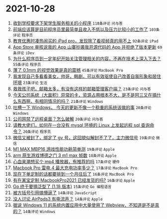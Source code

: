 # 2021-10-28

1. [收到学校要求下架学生服务相关的小程序](https://www.v2ex.com/t/811121) `118条评论` `问与答`
1. [前端应该算是目前程序员里最简单且收入不低以及压力比较小的工作了](https://www.v2ex.com/t/811122) `103条评论` `程序员`
1. [教育优惠时凑热闹买的 iPad pro，发现除了看视频真的用不上](https://www.v2ex.com/t/811128) `92条评论` `iPad`
1. [App Store 审核说我的 App 山寨抄袭我开源代码的 App 并拒绝了版本更新](https://www.v2ex.com/t/811123) `69条评论` `iDev`
1. [为什么程序员到一定年纪开始关注管理相关的内容，不再在技术上深入下去？](https://www.v2ex.com/t/811237) `55条评论` `程序员`
1. [薄了 0.1mm 的视觉效果是真的震撼](https://www.v2ex.com/t/811201) `45条评论` `MacBook Pro`
1. [我发现自己多看看美女，帅哥，韩剧，可以有效驱使自己改善自我形象和居住环境](https://www.v2ex.com/t/811218) `23条评论` `生活`
1. [救救孩子吧，邮箱太多，有没有这样的邮箱管理客户端？](https://www.v2ex.com/t/811176) `23条评论` `问与答`
1. [今天公司系统（大面积）异常的卡，资源占用根本不大，是不是阿三又在搞什么东西啊，有相同情况的吗？](https://www.v2ex.com/t/811263) `21条评论` `Windows`
1. [吐槽一下 Windows， 今天的更新不像一个稳重的系统该做的事](https://www.v2ex.com/t/811220) `20条评论` `Windows`
1. [公司网禁了远程桌面？怎么破解](https://www.v2ex.com/t/811206) `20条评论` `问与答`
1. [请教大佬们，如何在一台没有 mysql 环境的 Linux 上发起远程 sql 查询命令？](https://www.v2ex.com/t/811158) `20条评论` `程序员`
1. [微信又被封了，绑定了 gv 号，这回貌似解封不了了，主力微信号](https://www.v2ex.com/t/811304) `19条评论` `微信`
1. [M1 MAX MBP16 游戏性能功耗简单测](https://www.v2ex.com/t/811202) `19条评论` `Apple`
1. [arm 原生游戏博德之门 3 m1 max 帧数](https://www.v2ex.com/t/811292) `18条评论` `Apple`
1. [心血来潮想买个 mp4 播放器，有推荐的吗](https://www.v2ex.com/t/811187) `17条评论` `硬件`
1. [Macbook Pro 雷电 4 最大充电功率多少？](https://www.v2ex.com/t/811165) `17条评论` `MacBook Pro`
1. [现在下单定制的话都要排到一个月往后了](https://www.v2ex.com/t/811267) `16条评论` `MacBook Pro`
1. [有在某宝定制 MacbookPro2021 已经发货的吗?](https://www.v2ex.com/t/811130) `16条评论` `Apple`
1. [Go 终于要搞泛型了 (1.18 版本)](https://www.v2ex.com/t/811288) `15条评论` `Go 编程语言`
1. [被方括号引用搞懵逼了](https://www.v2ex.com/t/811291) `14条评论` `JavaScript`
1. [没人讨论 AirPods3 有电流声？](https://www.v2ex.com/t/811249) `14条评论` `Apple`
1. [据说 Windows 11 的系统内置应用中大量使用了 Webview，不知道是不是真的？](https://www.v2ex.com/t/811238) `14条评论` `Windows`
